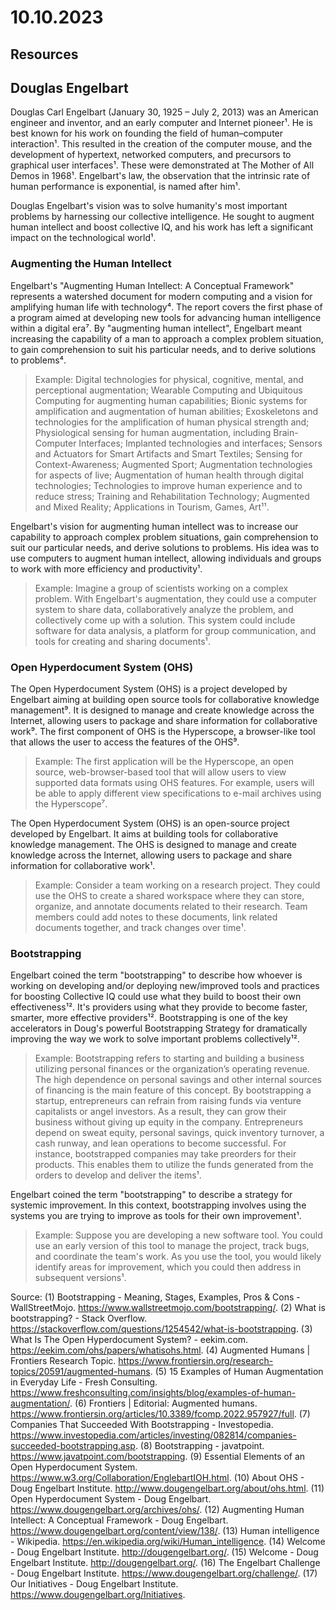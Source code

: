 # 10.10.2023

## Resources

## Douglas Engelbart

Douglas Carl Engelbart (January 30, 1925 – July 2, 2013) was an American engineer and inventor, and an early computer and Internet pioneer¹. He is best known for his work on founding the field of human–computer interaction¹. This resulted in the creation of the computer mouse, and the development of hypertext, networked computers, and precursors to graphical user interfaces¹. These were demonstrated at The Mother of All Demos in 1968¹. Engelbart's law, the observation that the intrinsic rate of human performance is exponential, is named after him¹.

Douglas Engelbart's vision was to solve humanity's most important problems by harnessing our collective intelligence. He sought to augment human intellect and boost collective IQ, and his work has left a significant impact on the technological world¹.

### Augmenting the Human Intellect

Engelbart's "Augmenting Human Intellect: A Conceptual Framework" represents a watershed document for modern computing and a vision for amplifying human life with technology⁴. The report covers the first phase of a program aimed at developing new tools for advancing human intelligence within a digital era⁷. By "augmenting human intellect", Engelbart meant increasing the capability of a man to approach a complex problem situation, to gain comprehension to suit his particular needs, and to derive solutions to problems⁴.

> Example: Digital technologies for physical, cognitive, mental, and perceptional augmentation; Wearable Computing and Ubiquitous Computing for augmenting human capabilities; Bionic systems for amplification and augmentation of human abilities; Exoskeletons and technologies for the amplification of human physical strength and; Physiological sensing for human augmentation, including Brain-Computer Interfaces; Implanted technologies and interfaces; Sensors and Actuators for Smart Artifacts and Smart Textiles; Sensing for Context-Awareness; Augmented Sport; Augmentation technologies for aspects of live; Augmentation of human health through digital technologies; Technologies to improve human experience and to reduce stress; Training and Rehabilitation Technology; Augmented and Mixed Reality; Applications in Tourism, Games, Art¹¹.

Engelbart's vision for augmenting human intellect was to increase our capability to approach complex problem situations, gain comprehension to suit our particular needs, and derive solutions to problems. His idea was to use computers to augment human intellect, allowing individuals and groups to work with more efficiency and productivity¹.

> Example: Imagine a group of scientists working on a complex problem. With Engelbart's augmentation, they could use a computer system to share data, collaboratively analyze the problem, and collectively come up with a solution. This system could include software for data analysis, a platform for group communication, and tools for creating and sharing documents¹.

### Open Hyperdocument System (OHS)

The Open Hyperdocument System (OHS) is a project developed by Engelbart aiming at building open source tools for collaborative knowledge management⁹. It is designed to manage and create knowledge across the Internet, allowing users to package and share information for collaborative work⁹. The first component of OHS is the Hyperscope, a browser-like tool that allows the user to access the features of the OHS⁹.

> Example: The first application will be the Hyperscope, an open source, web-browser-based tool that will allow users to view supported data formats using OHS features. For example, users will be able to apply different view specifications to e-mail archives using the Hyperscope⁷.

The Open Hyperdocument System (OHS) is an open-source project developed by Engelbart. It aims at building tools for collaborative knowledge management. The OHS is designed to manage and create knowledge across the Internet, allowing users to package and share information for collaborative work¹.

> Example: Consider a team working on a research project. They could use the OHS to create a shared workspace where they can store, organize, and annotate documents related to their research. Team members could add notes to these documents, link related documents together, and track changes over time¹.

### Bootstrapping

Engelbart coined the term "bootstrapping" to describe how whoever is working on developing and/or deploying new/improved tools and practices for boosting Collective IQ could use what they build to boost their own effectiveness¹². It's providers using what they provide to become faster, smarter, more effective providers¹². Bootstrapping is one of the key accelerators in Doug's powerful Bootstrapping Strategy for dramatically improving the way we work to solve important problems collectively¹².

> Example: Bootstrapping refers to starting and building a business utilizing personal finances or the organization’s operating revenue. The high dependence on personal savings and other internal sources of financing is the main feature of this concept. By bootstrapping a startup, entrepreneurs can refrain from raising funds via venture capitalists or angel investors. As a result, they can grow their business without giving up equity in the company. Entrepreneurs depend on sweat equity, personal savings, quick inventory turnover, a cash runway, and lean operations to become successful. For instance, bootstrapped companies may take preorders for their products. This enables them to utilize the funds generated from the orders to develop and deliver the items¹.

Engelbart coined the term "bootstrapping" to describe a strategy for systemic improvement. In this context, bootstrapping involves using the systems you are trying to improve as tools for their own improvement¹.

> Example: Suppose you are developing a new software tool. You could use an early version of this tool to manage the project, track bugs, and coordinate the team's work. As you use the tool, you would likely identify areas for improvement, which you could then address in subsequent versions¹.

Source:
(1) Bootstrapping - Meaning, Stages, Examples, Pros & Cons - WallStreetMojo. https://www.wallstreetmojo.com/bootstrapping/.
(2) What is bootstrapping? - Stack Overflow. https://stackoverflow.com/questions/1254542/what-is-bootstrapping.
(3) What Is The Open Hyperdocument System? - eekim.com. https://eekim.com/ohs/papers/whatisohs.html.
(4) Augmented Humans | Frontiers Research Topic. https://www.frontiersin.org/research-topics/20591/augmented-humans.
(5) 15 Examples of Human Augmentation in Everyday Life - Fresh Consulting. https://www.freshconsulting.com/insights/blog/examples-of-human-augmentation/.
(6) Frontiers | Editorial: Augmented humans. https://www.frontiersin.org/articles/10.3389/fcomp.2022.957927/full.
(7) Companies That Succeeded With Bootstrapping - Investopedia. https://www.investopedia.com/articles/investing/082814/companies-succeeded-bootstrapping.asp.
(8) Bootstrapping - javatpoint. https://www.javatpoint.com/bootstrapping.
(9) Essential Elements of an Open Hyperdocument System. https://www.w3.org/Collaboration/EnglebartIOH.html.
(10) About OHS - Doug Engelbart Institute. http://www.dougengelbart.org/about/ohs.html.
(11) Open Hyperdocument System - Doug Engelbart. https://www.dougengelbart.org/archives/ohs/.
(12) Augmenting Human Intellect: A Conceptual Framework - Doug Engelbart. https://www.dougengelbart.org/content/view/138/.
(13) Human intelligence - Wikipedia. https://en.wikipedia.org/wiki/Human_intelligence.
(14) Welcome - Doug Engelbart Institute. http://dougengelbart.org/.
(15) Welcome - Doug Engelbart Institute. http://dougengelbart.org/.
(16) The Engelbart Challenge - Doug Engelbart Institute. https://www.dougengelbart.org/challenge/.
(17) Our Initiatives - Doug Engelbart Institute. https://www.dougengelbart.org/Initiatives.

